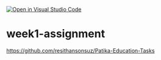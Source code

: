 [![Open in Visual Studio Code](https://classroom.github.com/assets/open-in-vscode-f059dc9a6f8d3a56e377f745f24479a46679e63a5d9fe6f495e02850cd0d8118.svg)](https://classroom.github.com/online_ide?assignment_repo_id=7350213&assignment_repo_type=AssignmentRepo)
# week1-assignment

https://github.com/resithansonsuz/Patika-Education-Tasks
